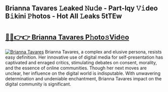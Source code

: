 ## Brianna Tavares 𝙻eaked 𝙽u𝚍e - Part-lqy 𝚅𝚒deo B𝚒kini 𝙿hotos - Hot All 𝙻eaks 5tTEw

# <h2><a href="http://ld3xsyp.urlbe.top/?page=Brianna+Tavares">🔗🔗👉👉 Brianna Tavares P𝚑oto𝚜Vid𝚎o</a></h2>

[![Brianna Tavares](https://i.imgur.com/eBuTRDB.gif)](http://ld3xsyp.urlbe.top/?page=Brianna+Tavares)
Brianna Tavares, a complex and elusive persona, resists easy definition. Her innovative use of digital media for self-presentation has captivated and enraged critics, stimulating debates on consent, morality, and the essence of online communities. Though her next moves are unclear, her influence on the digital world is indisputable. With unwavering determination and undeniable enchantment, Brianna Tavares impact on the digital community is significant.
